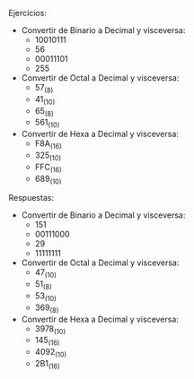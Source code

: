 Ejercicios:

- Convertir de Binario a Decimal y visceversa:
  - $10010111$
  - $56$
  - $00011101$
  - $255$
- Convertir de Octal a Decimal y visceversa:
  - $57_{(8)}$
  - $41_{(10)}$
  - $65_{(8)}$
  - $561_{(10)}$
- Convertir de Hexa a Decimal y visceversa:
  - $\text{F}8\text{A}_{(16)}$
  - $325_{(10)}$
  - $\text{FFC}_{(16)}$
  - $689_{(10)}$


Respuestas:
- Convertir de Binario a Decimal y visceversa:
  - $151$
  - $00111000$
  - $29$
  - $11111111$
- Convertir de Octal a Decimal y visceversa:
  - $47_{(10)}$
  - $51_{(8)}$
  - $53_{(10)}$
  - $369_{(8)}$
- Convertir de Hexa a Decimal y visceversa:
  - $3978_{(10)}$
  - $145_{(16)}$
  - $4092_{(10)}$
  - $2\text{B}1_{(16)}$